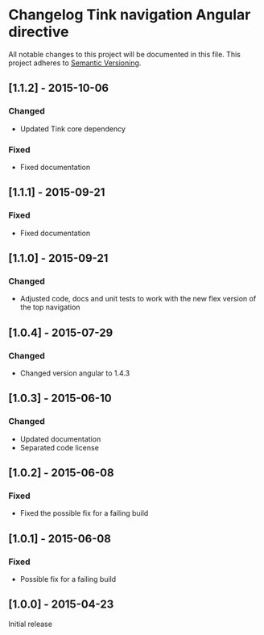 # Changelog Tink navigation Angular directive

All notable changes to this project will be documented in this file.
This project adheres to [Semantic Versioning](http://semver.org/).

<!--
## [Unreleased] - [unreleased]

### Added
### Changed
### Deprecated
### Removed
### Fixed
### Security
-->


## [1.1.2] - 2015-10-06

### Changed
- Updated Tink core dependency

### Fixed
- Fixed documentation



## [1.1.1] - 2015-09-21

### Fixed
- Fixed documentation



## [1.1.0] - 2015-09-21

### Changed
- Adjusted code, docs and unit tests to work with the new flex version of the top navigation



## [1.0.4] - 2015-07-29

### Changed
- Changed version angular to 1.4.3



## [1.0.3] - 2015-06-10

### Changed
- Updated documentation
- Separated code license



## [1.0.2] - 2015-06-08

### Fixed
- Fixed the possible fix for a failing build



## [1.0.1] - 2015-06-08

### Fixed
- Possible fix for a failing build



## [1.0.0] - 2015-04-23

Initial release
